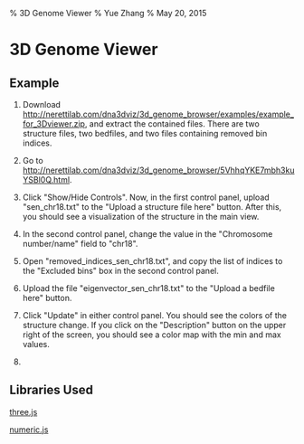 % 3D Genome Viewer
% Yue Zhang
% May 20, 2015

3D Genome Viewer
================


## Example

1. Download <http://nerettilab.com/dna3dviz/3d_genome_browser/examples/example_for_3Dviewer.zip>, and extract the contained files. There are two structure files, two bedfiles, and two files containing removed bin indices.

2. Go to <http://nerettilab.com/dna3dviz/3d_genome_browser/5VhhqYKE7mbh3kuYSBl0Q.html>.

3. Click "Show/Hide Controls". Now, in the first control panel, upload "sen_chr18.txt" to the "Upload a structure file here" button. After this, you should see a visualization of the structure in the main view.

4. In the second control panel, change the value in the "Chromosome number/name" field to "chr18".

5. Open "removed_indices_sen_chr18.txt", and copy the list of indices to the "Excluded bins" box in the second control panel.

6. Upload the file "eigenvector_sen_chr18.txt" to the "Upload a bedfile here" button.

7. Click "Update" in either control panel. You should see the colors of the structure change. If you click on the "Description" button on the upper right of the screen, you should see a color map with the min and max values.
8. 


## Libraries Used

[three.js](http://threejs.org)

[numeric.js](http://www.numericjs.com)
